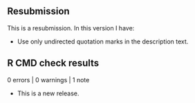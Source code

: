 ## Resubmission
This is a resubmission. In this version I have:

* Use only undirected quotation marks in the description text.


## R CMD check results

0 errors | 0 warnings | 1 note

* This is a new release.
